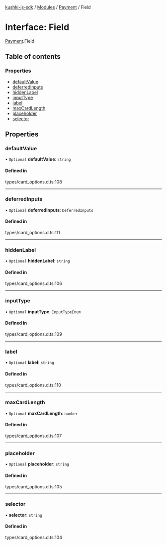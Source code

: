 [kushki-js-sdk](../README.md) / [Modules](../modules.md) / [Payment](../modules/Payment.md) / Field

# Interface: Field

[Payment](../modules/Payment.md).Field

## Table of contents

### Properties

- [defaultValue](Payment.Field.md#defaultvalue)
- [deferredInputs](Payment.Field.md#deferredinputs)
- [hiddenLabel](Payment.Field.md#hiddenlabel)
- [inputType](Payment.Field.md#inputtype)
- [label](Payment.Field.md#label)
- [maxCardLength](Payment.Field.md#maxcardlength)
- [placeholder](Payment.Field.md#placeholder)
- [selector](Payment.Field.md#selector)

## Properties

### defaultValue

• `Optional` **defaultValue**: `string`

#### Defined in

types/card_options.d.ts:108

___

### deferredInputs

• `Optional` **deferredInputs**: `DeferredInputs`

#### Defined in

types/card_options.d.ts:111

___

### hiddenLabel

• `Optional` **hiddenLabel**: `string`

#### Defined in

types/card_options.d.ts:106

___

### inputType

• `Optional` **inputType**: `InputTypeEnum`

#### Defined in

types/card_options.d.ts:109

___

### label

• `Optional` **label**: `string`

#### Defined in

types/card_options.d.ts:110

___

### maxCardLength

• `Optional` **maxCardLength**: `number`

#### Defined in

types/card_options.d.ts:107

___

### placeholder

• `Optional` **placeholder**: `string`

#### Defined in

types/card_options.d.ts:105

___

### selector

• **selector**: `string`

#### Defined in

types/card_options.d.ts:104
